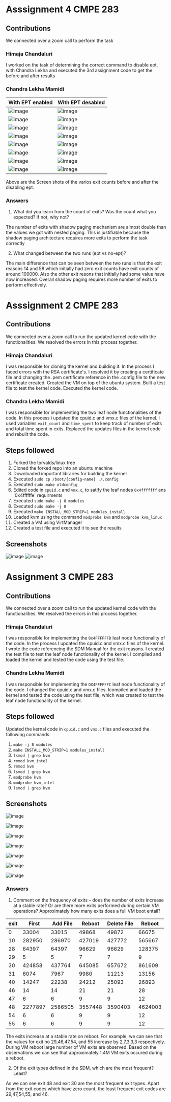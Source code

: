 # Asssignment 4 CMPE 283

## Contributions
We connected over a zoom call to perform the task

### Himaja Chandaluri

I worked on the task of determining the correct command to disable ept, with Chandra Lekha and executed the 3rd assignment code to get the before 
and after results

### Chandra Lekha Mamidi

|With EPT enabled|With EPT desabled|
|---|---|
|![image](https://user-images.githubusercontent.com/67281829/145336577-3656d5ab-8802-4c45-a294-d60381ac6d21.png)|![image](https://user-images.githubusercontent.com/67281829/145336610-a55d3818-ef24-46d3-aa7d-c765ec31441f.png)|
|![image](https://user-images.githubusercontent.com/67281829/145336656-c4b505cc-af33-41a8-8d33-2262656dd991.png)|![image](https://user-images.githubusercontent.com/67281829/145336682-fa547669-ede5-4822-87ec-e8c4eb69f950.png)|
|![image](https://user-images.githubusercontent.com/67281829/145336714-097203df-b0f9-4558-8681-0cab7dfd7c8d.png)|![image](https://user-images.githubusercontent.com/67281829/145336730-1d6813d7-4e86-4bcf-b9cd-5268ed6c5ec6.png)|
|![image](https://user-images.githubusercontent.com/67281829/145336754-e9f11ad4-da68-4e97-9b74-73f3b4de7d9b.png)|![image](https://user-images.githubusercontent.com/67281829/145336766-335623df-5e99-454c-8747-c9f7fa4e8958.png)|
|![image](https://user-images.githubusercontent.com/67281829/145336791-a552dfc5-a76c-48fb-b524-07e7df609d46.png)|![image](https://user-images.githubusercontent.com/67281829/145336815-cf0753a3-d8dc-4186-a847-e329ea971c69.png)|
|![image](https://user-images.githubusercontent.com/67281829/145336840-251722f3-f2b1-40dc-b1ce-d890cbcced0a.png)|![image](https://user-images.githubusercontent.com/67281829/145336856-93332517-4108-4cce-8033-700ebb0b653b.png)|
|![image](https://user-images.githubusercontent.com/67281829/145336880-2be09461-eb7e-429d-86cf-6eb9eb072149.png)|![image](https://user-images.githubusercontent.com/67281829/145336901-62182a8e-6407-455e-9b10-0071c32ba984.png)|
|![image](https://user-images.githubusercontent.com/67281829/145341774-22a23db8-696c-4613-ac09-63f72b9ce50b.png)|![image](https://user-images.githubusercontent.com/67281829/145341869-dd7519c7-7c04-4c24-858f-ef2b7346bb34.png)|

Above are the Screen shots of the varios exit counts before and after the disabling ept.

### Answers

1) What did you learn from the count of exits? Was the count what you expected? If not, why not?

The number of exits with shadow paging mechanism are almost double than the values we got with nested paging. This is justifiable because the shadow paging architecture requires more exits to perform the task correctly 

2) What changed between the two runs (ept vs no-ept)?

The main difference that can be seen between the two runs is that the exit reasons 14 and 58 which initially had zero exit counts have exit counts of around 100000. Also the other exit resons that initially had some value have now increased. Overall shadow paging requires more number of exits to perform effectively.

# Asssignment 2 CMPE 283

## Contributions
We connected over a zoom call to run the updated kernel code with the functionalities. We resolved the errors in this process together.

### Himaja Chandaluri

I was responsible for cloning the kernel and building it. In the process I faced errors with the RSA certificate's. 
I resolved it by creating a certificate file and changing the .pem certificate reference in the .config file to the new certificate created.
Created the VM on top of the ubuntu system. Built a test file to test the kernel code. Executed the kernel code.

### Chandra Lekha Mamidi

I was responsible for implementing the two leaf node functionalities of the code. In this process i updated the cpuid.c and vmx.c files of the kernel.
I used variables `exit_count` and `time_spent` to keep track of number of exits and total time spent in exits.
Replaced the updates files in the kernel code and rebuilt the code.

## Steps followed

1. Forked the torvalds/linux tree
2. Cloned the forked repo into an ubuntu machine
3. Downloaded important libraries for building the kernel
4. Executed `sudo cp /boot/{config-name} ./.config`
5. Executed `sudo make oldconfig`
6. Edited code in `cpuid.c` and `vmx.c`, to satify the leaf nodes `0x4fffffff` ans '0x4ffffffe` requirments
7. Executed `sudo make -j 8 modules`
8. Executed `sudo make -j 8`
9. Executed `make INSTALL_MOD_STRIP=1 modules_install`
10. Loaded kvm using the command `modprobe kvm` and `modprobe kvm_linux`
11. Created a VM using VirtManager
12. Created a test file and executed it to see the results


## Screenshots

![image](https://user-images.githubusercontent.com/67281829/142979898-0aaad88d-3b84-4add-8e83-6357846fd31d.png)
![image](https://user-images.githubusercontent.com/67281829/142980036-a705e232-0b95-4332-98b2-c7aa08a389db.png)

# Assignment 3 CMPE 283

## Contributions
We connected over a zoom call to run the updated kernel code with the functionalities. We resolved the errors in this process together.

### Himaja Chandaluri
I was responsible for implementing the `0x4FFFFFFD` leaf node functionality of the code. In the process I updated the cpuid.c and vmx.c files of the kernel. I wrote the code referencing the SDM Manual for the exit reasons. I created the test file to test the leaf node functionality of the kernel. I compiled and loaded the kernel and tested the code using the test file.

### Chandra Lekha Mamidi
I was responsible for implementing the `OX4FFFFFFC` leaf node functionality of the code. I changed the cpuid.c and vmx.c files. Icompiled and loaded the kernel and tested the code using the test file, which was created to test the leaf node functionality of the kernel.

## Steps followed

Updated the kernal code in `cpuid.c` and `vmx.c` files and executed the following commands

1. `make -j 8 modules`
2. `make INSTALL_MOD_STRIP=1 modules_install`
3. `lsmod | grep kvm`
4. `rmmod kvm_intel`
5. `rmmod kvm`
6. `lsmod | grep kvm`
7. `modprobe kvm`
8. `modprobe kvm_intel`
9. `lsmod | grep kvm`

## Screenshots

![image](https://user-images.githubusercontent.com/67281829/143991924-b223cf12-e0bf-42bd-914d-f6c428b154b3.png)

![image](https://user-images.githubusercontent.com/67281829/143991960-f708117e-9bcb-4e03-9d59-39997bcca15a.png)

![image](https://user-images.githubusercontent.com/67281829/143991987-9425c531-bc15-459c-861e-9bd17f25a2d3.png)

![image](https://user-images.githubusercontent.com/67281829/143992006-d67171c6-05e8-4a8d-8a8e-577a1a0b2294.png)

![image](https://user-images.githubusercontent.com/67281829/143992033-27a5491e-06c6-47ab-a18d-f91092e485d3.png)

![image](https://user-images.githubusercontent.com/67281829/143992057-d3782234-a978-40fb-ae37-53f041bdb27c.png)

![image](https://user-images.githubusercontent.com/67281829/143992079-89886c33-10df-418d-a723-0a03e12e082a.png)

### Answers 

1) Comment on the frequency of exits – does the number of exits increase at a stable rate? Or are there 
more exits performed during certain VM operations? Approximately how many exits does a full VM 
boot entail?

| exit | First   | Add File | Reboot  | Delete File | Reboot  |
|------|---------|----------|---------|-------------|---------|
| 0    | 33004   | 33015    | 49868   | 49872       | 66675   |
| 10   | 282950  | 286970   | 427019  | 427772      | 565667  |
| 28   | 64397   | 64397    | 96629   | 96629       | 128375  |
| 29   | 5       | 5        | 7       | 7           | 9       |
| 30   | 424858  | 437764   | 645085  | 657672      | 861609  |
| 31   | 6074    | 7967     | 9980    | 11213       | 13156   |
| 40   | 14247   | 22238    | 24212   | 25093       | 26893   |
| 46   | 14      | 14       | 21      | 21          | 28      |
| 47   | 6       | 6        | 9       | 9           | 12      |
| 48   | 2277897 | 2586505  | 3557448 | 3590403     | 4624003 |
| 54   | 6       | 6        | 9       | 9           | 12      |
| 55   | 6       | 6        | 9       | 9           | 12      |

The exits increase at a stable rate on reboot. For example, we can see that the values for exit no 29,46,47,54, and 55 increase by 2,7,3,3,3 respectively. During VM reboot large number of VM exits are observed. Based on the observations we can see that approximately 1.4M VM exits occured during a reboot.

2) Of the exit types defined in the SDM, which are the most frequent? Least?

As we can see exit 48 and exit 30 are the most frequent exit types. Apart from the exit codes which have zero count, the least frequent exit codes are 29,47,54,55, and 46.
